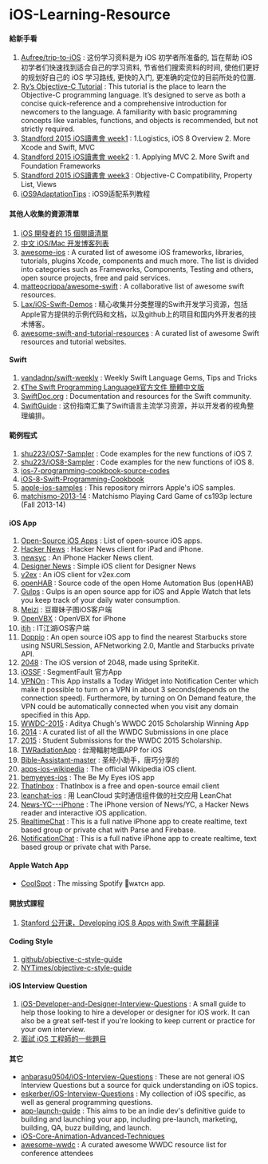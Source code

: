 # iOS-Learning-Resource

#### 給新手看
1. [Aufree/trip-to-iOS](https://github.com/Aufree/trip-to-iOS) : 这份学习资料是为 iOS 初学者所准备的, 旨在帮助 iOS 初学者们快速找到适合自己的学习资料, 节省他们搜索资料的时间, 使他们更好的规划好自己的 iOS 学习路线, 更快的入门, 更准确的定位的目前所处的位置.
2. [Ry’s Objective-C Tutorial](http://rypress.com/tutorials/objective-c/index) : This tutorial is the place to learn the Objective-C programming language. It’s designed to serve as both a concise quick-reference and a comprehensive introduction for newcomers to the language. A familiarity with basic programming concepts like variables, functions, and objects is recommended, but not strictly required.
3. [Standford 2015 iOS讀書會 week1](http://www.slideshare.net/deeplovepan/standford-2015-ios-week1-1logistics-ios-8-overview-2-more-xcode-and-swift-mvc) : 1.Logistics, iOS 8 Overview 2. More Xcode and Swift, MVC
4. [Standford 2015 iOS讀書會 week2](http://www.slideshare.net/deeplovepan/standford-2015-ios-week2-1-applying-mvc-2-more-swift-and-foundation-frameworks) : 1. Applying MVC 2. More Swift and Foundation Frameworks
5. [Standford 2015 iOS讀書會 week3](http://www.slideshare.net/deeplovepan/standford-2015-week3-objectivec-compatibility-property-list-views) : Objective-C Compatibility, Property List, Views
6. [iOS9AdaptationTips](https://github.com/ChenYilong/iOS9AdaptationTips) : iOS9适配系列教程

#### 其他人收集的資源清單
1. [iOS 開發者的 15 個閱讀清單](http://punnode.com/archives/28835)
2. [中文 iOS/Mac 开发博客列表](https://github.com/tangqiaoboy/iOSBlogCN)
3. [awesome-ios](https://github.com/vsouza/awesome-ios) : A curated list of awesome iOS frameworks, libraries, tutorials, plugins Xcode, components and much more. The list is divided into categories such as Frameworks, Components, Testing and others, open source projects, free and paid services. 
4. [matteocrippa/awesome-swift](https://github.com/matteocrippa/awesome-swift) : A collaborative list of awesome swift resources.
5. [Lax/iOS-Swift-Demos](https://github.com/Lax/iOS-Swift-Demos) : 精心收集并分类整理的Swift开发学习资源，包括Apple官方提供的示例代码和文档，以及github上的项目和国内外开发者的技术博客。
6. [awesome-swift-and-tutorial-resources](https://github.com/MaxChen/awesome-swift-and-tutorial-resources) : A curated list of awesome Swift resources and tutorial websites. 

#### Swift
1. [vandadnp/swift-weekly](https://github.com/vandadnp/swift-weekly) : Weekly Swift Language Gems, Tips and Tricks
2. [《The Swift Programming Language》官方文件  簡體中文版](https://www.gitbook.com/book/numbbbbb/-the-swift-programming-language-/details)
3. [SwiftDoc.org](http://swiftdoc.org) : Documentation and resources for the Swift community.
4. [SwiftGuide](https://github.com/ipader/SwiftGuide) : 这份指南汇集了Swift语言主流学习资源，并以开发者的视角整理编排。

#### 範例程式
1. [shu223/iOS7-Sampler](https://github.com/shu223/iOS7-Sampler) : Code examples for the new functions of iOS 7.
2. [shu223/iOS8-Sampler](https://github.com/shu223/iOS8-Sampler) : Code examples for the new functions of iOS 8.
3. [ios-7-programming-cookbook-source-codes](https://github.com/vandadnp/ios-7-programming-cookbook-source-codes)
4. [iOS-8-Swift-Programming-Cookbook](https://github.com/vandadnp/iOS-8-Swift-Programming-Cookbook)
5. [apple-ios-samples](https://github.com/robovm/apple-ios-samples) : This repository mirrors Apple's iOS samples.
6. [matchismo-2013-14](https://github.com/m2mtech/matchismo-2013-14) : Matchismo Playing Card Game of cs193p lecture (Fall 2013-14)

#### iOS App
1. [Open-Source iOS Apps](https://github.com/dkhamsing/open-source-ios-apps) : List of open-source iOS apps.
2. [Hacker News](https://github.com/mmackh/Hacker-News-for-iOS) : Hacker News client for iPad and iPhone.
3. [newsyc](https://github.com/Xuzz/newsyc) : An iPhone Hacker News client.
3. [Designer News](https://github.com/MengTo/DesignerNewsApp) : Simple iOS client for Designer News
4. [v2ex](https://github.com/singro/v2ex) : An iOS client for v2ex.com
5. [openHAB](https://github.com/openhab/openhab) : Source code of the open Home Automation Bus (openHAB)
6. [Gulps](https://github.com/FancyPixel/gulps) : Gulps is an open source app for iOS and Apple Watch that lets you keep track of your daily water consumption.
7. [Meizi](https://github.com/Sunnyyoung/Meizi) : 豆瓣妹子图iOS客户端
8. [OpenVBX](https://github.com/twilio/OpenVBX-iPhone) : OpenVBX for iPhone
9. [itjh](https://github.com/itjhDev/itjh) : IT江湖iOS客户端
10. [Doppio](https://github.com/chroman/Doppio) : An open source iOS app to find the nearest Starbucks store using NSURLSession, AFNetworking 2.0, Mantle and Starbucks private API. 
11. [2048](https://github.com/danqing/2048) : The iOS version of 2048, made using SpriteKit.
12. [iOSSF](https://github.com/gaosboy/iOSSF) : SegmentFault 官方App
13. [VPNOn](https://github.com/lexrus/VPNOn) : This App installs a Today Widget into Notification Center which make it possible to turn on a VPN in about 3 seconds(depends on the connection speed). Furthermore, by turning on On Demand feature, the VPN could be automatically connected when you visit any domain specified in this App. 
14. [WWDC-2015](https://github.com/adityachugh/WWDC-2015) : Aditya Chugh's WWDC 2015 Scholarship Winning App
15. [2014](https://github.com/wwdc/2014) : A curated list of all the WWDC Submissions in one place
16. [2015](https://github.com/wwdc/2015) : Student Submissions for the WWDC 2015 Scholarship.
17. [TWRadiationApp](https://github.com/g0v/TWRadiationApp) : 台灣輻射地圖APP for iOS
18. [Bible-Assistant-master](https://github.com/sany620/Bible-Assistant-master) : 圣经小助手，唐巧分享的
19. [apps-ios-wikipedia](https://github.com/wikimedia/apps-ios-wikipedia) : The official Wikipedia iOS client.
20. [bemyeyes-ios](https://github.com/bemyeyes/bemyeyes-ios) : The Be My Eyes iOS app
21. [ThatInbox](https://github.com/Ink/ThatInbox) : ThatInbox is a free and open-source email client
22. [leanchat-ios](https://github.com/leancloud/leanchat-ios) : 用 LeanCloud 实时通信组件做的社交应用 LeanChat
23. [News-YC---iPhone](https://github.com/bennyguitar/News-YC---iPhone) : The iPhone version of News/YC, a Hacker News reader and interactive iOS application.
24. [RealtimeChat](https://github.com/relatedcode/RealtimeChat) : This is a full native iPhone app to create realtime, text based group or private chat with Parse and Firebase.
25. [NotificationChat](https://github.com/relatedcode/NotificationChat) : This is a full native iPhone app to create realtime, text based group or private chat with Parse.

#### Apple Watch App
* [CoolSpot](https://github.com/neonichu/CoolSpot) : The missing Spotify ᴡᴀᴛᴄʜ app.

#### 開放式課程
1. [Stanford 公开课，Developing iOS 8 Apps with Swift 字幕翻译](https://github.com/x140yu/Developing_iOS_8_Apps_With_Swift)

#### Coding Style
1. [github/objective-c-style-guide](raywenderlich/objective-c-style-guide)
2. [NYTimes/objective-c-style-guide](spotify/ios-style)

#### iOS Interview Question
1. [iOS-Developer-and-Designer-Interview-Questions](https://github.com/CameronBanga/iOS-Developer-and-Designer-Interview-Questions) : A small guide to help those looking to hire a developer or designer for iOS work. It can also be a great self-test if you're looking to keep current or practice for your own interview.
2. [面試 iOS 工程師的一些題目](http://nelson.logdown.com/posts/2015/04/27/questions-i-ask-when-interview-ios-engineer)

#### 其它
* [anbarasu0504/iOS-Interview-Questions](https://github.com/anbarasu0504/iOS-Interview-Questions) : These are not general iOS Interview Questions but a source for quick understanding on iOS topics.
* [eskerber/iOS-Interview-Questions](https://github.com/eskerber/iOS-Interview-Questions) : My collection of iOS specific, as well as general programming questions.
* [app-launch-guide](https://github.com/adamwulf/app-launch-guide) : This aims to be an indie dev's definitive guide to building and launching your app, including pre-launch, marketing, building, QA, buzz building, and launch.
* [iOS-Core-Animation-Advanced-Techniques](https://github.com/AttackOnDobby/iOS-Core-Animation-Advanced-Techniques)
* [awesome-wwdc](https://github.com/maximveksler/awesome-wwdc) : A curated awesome WWDC resource list for conference attendees
